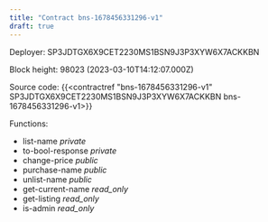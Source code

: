 ```yaml
---
title: "Contract bns-1678456331296-v1"
draft: true
---
```

Deployer: SP3JDTGX6X9CET2230MS1BSN9J3P3XYW6X7ACKKBN


 



Block height: 98023 (2023-03-10T14:12:07.000Z)

Source code: {{<contractref "bns-1678456331296-v1" SP3JDTGX6X9CET2230MS1BSN9J3P3XYW6X7ACKKBN bns-1678456331296-v1>}}

Functions:

* list-name _private_
* to-bool-response _private_
* change-price _public_
* purchase-name _public_
* unlist-name _public_
* get-current-name _read_only_
* get-listing _read_only_
* is-admin _read_only_
